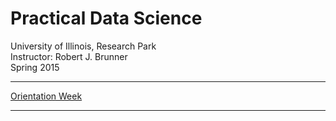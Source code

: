# Practical Data Science

University of Illinois, Research Park    
Instructor: Robert J. Brunner    
Spring 2015  

-----

[Orientation Week](Week0/Docker.md)

-----

